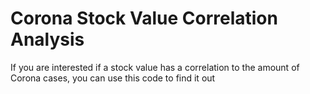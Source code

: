 # Corona Stock Value Correlation Analysis

If you are interested if a stock value has a correlation to the amount of Corona cases, you can use this code to find it out
